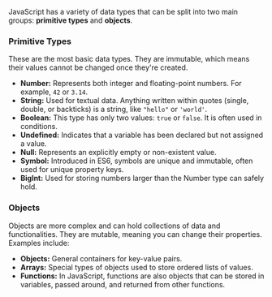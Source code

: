JavaScript has a variety of data types that can be split into two main groups: **primitive types** and **objects**.

### Primitive Types
These are the most basic data types. They are immutable, which means their values cannot be changed once they're created.

- **Number:** Represents both integer and floating-point numbers. For example, `42` or `3.14`.
- **String:** Used for textual data. Anything written within quotes (single, double, or backticks) is a string, like `"hello"` or `'world'`.
- **Boolean:** This type has only two values: `true` or `false`. It is often used in conditions.
- **Undefined:** Indicates that a variable has been declared but not assigned a value.
- **Null:** Represents an explicitly empty or non-existent value.
- **Symbol:** Introduced in ES6, symbols are unique and immutable, often used for unique property keys.
- **BigInt:** Used for storing numbers larger than the Number type can safely hold.

### Objects
Objects are more complex and can hold collections of data and functionalities. They are mutable, meaning you can change their properties. Examples include:
- **Objects:** General containers for key-value pairs.
- **Arrays:** Special types of objects used to store ordered lists of values.
- **Functions:** In JavaScript, functions are also objects that can be stored in variables, passed around, and returned from other functions.
